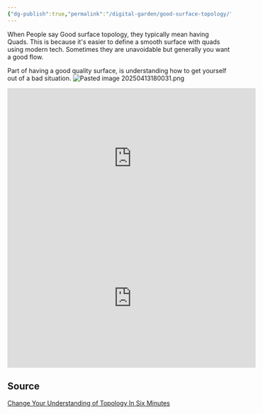 ```yaml
---
{"dg-publish":true,"permalink":"/digital-garden/good-surface-topology/","noteIcon":"1","created":"2025-04-13T17:46:55.234-04:00","updated":"2025-04-13T21:56:05.665-04:00"}
---
```


When People say Good surface topology, they typically mean having Quads.  This is because it's easier to define a smooth surface with quads using modern tech. Sometimes they are unavoidable but generally you want a good flow. 

Part of having a good quality surface, is understanding how to get yourself out of a bad situation. 
![Pasted image 20250413180031.png](/img/user/Images/Pasted%20image%2020250413180031.png)

<iframe width="560" height="315" src="https://www.youtube.com/embed/BYphmSKzK6s?si=41nA4O3Nx_rwNscE" title="YouTube video player" frameborder="0" allow="accelerometer; autoplay; clipboard-write; encrypted-media; gyroscope; picture-in-picture; web-share" referrerpolicy="strict-origin-when-cross-origin" allowfullscreen></iframe>
<iframe width="560" height="315" src="https://www.youtube.com/embed/AOW1tBl9VLk?si=TJwI8LTEGH0DSdnl" title="YouTube video player" frameborder="0" allow="accelerometer; autoplay; clipboard-write; encrypted-media; gyroscope; picture-in-picture; web-share" referrerpolicy="strict-origin-when-cross-origin" allowfullscreen></iframe>

## Source
[Change Your Understanding of Topology In Six Minutes](https://www.youtube.com/@DECODEDVFX) 